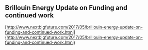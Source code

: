 ## Brillouin Energy Update on Funding and continued work
  
  [http://www.nextbigfuture.com/2017/05/brillouin-energy-update-on-funding-and-continued-work.html](http://www.nextbigfuture.com/2017/05/brillouin-energy-update-on-funding-and-continued-work.html)